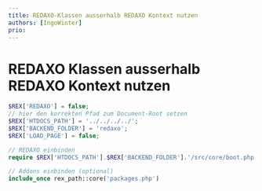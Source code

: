 ```yaml
---
title: REDAXO-Klassen ausserhalb REDAXO Kontext nutzen
authors: [IngoWinter]
prio:
---
```


# REDAXO Klassen ausserhalb REDAXO Kontext nutzen

```php
$REX['REDAXO'] = false;
// hier den korrekten Pfad zum Document-Root setzen
$REX['HTDOCS_PATH'] = '../../../../';
$REX['BACKEND_FOLDER'] = 'redaxo';
$REX['LOAD_PAGE'] = false;

// REDAXO einbinden
require $REX['HTDOCS_PATH'].$REX['BACKEND_FOLDER'].'/src/core/boot.php';

// Addons einbinden (optional)
include_once rex_path::core('packages.php')
```
